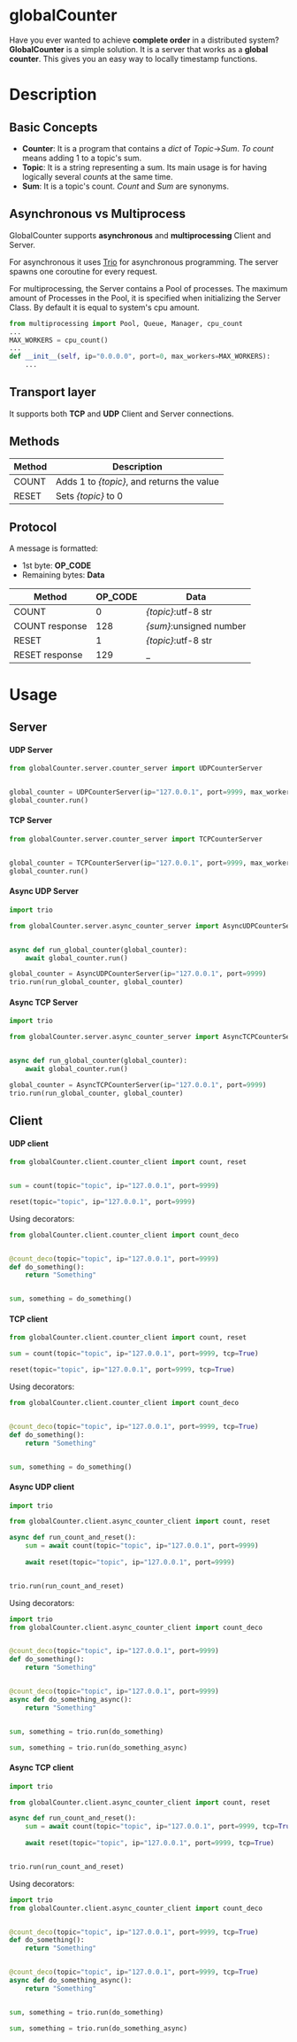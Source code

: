# globalCounter
Have you ever wanted to achieve **complete order** in a distributed system? **GlobalCounter** is a simple solution. It is a server that works as a **global counter**. This gives you an easy way to locally timestamp functions.

# Description
## Basic Concepts
- **Counter**: It is a program that contains a *dict* of *Topic*->*Sum*. *To count* means adding 1 to a topic's sum. 
- **Topic**: It is a string representing a sum. Its main usage is for having logically several *count*s at the same time.
- **Sum**: It is a topic's count. *Count* and *Sum* are synonyms.

## Asynchronous vs Multiprocess
GlobalCounter supports **asynchronous** and **multiprocessing** Client and Server. 

For asynchronous it uses [Trio](https://github.com/python-trio/trio) for asynchronous programming. The server spawns one coroutine for every request.

For multiprocessing, the Server contains a Pool of processes. The maximum amount of Processes in the Pool, it is specified when initializing the Server Class. By default it is equal to system's cpu amount.

```python
from multiprocessing import Pool, Queue, Manager, cpu_count
...
MAX_WORKERS = cpu_count()
...
def __init__(self, ip="0.0.0.0", port=0, max_workers=MAX_WORKERS):
    ...

```


## Transport layer
It supports both **TCP** and **UDP** Client and Server connections.

## Methods
|Method|Description|
|---|----|
|COUNT|Adds 1 to *{topic}*, and returns the value|
|RESET|Sets *{topic}* to 0|

## Protocol
A message is formatted: 
- 1st byte: **OP_CODE**
- Remaining bytes: **Data**
 

|Method|OP_CODE|Data|
|---|---|---|
|COUNT|0|*{topic}*:utf-8 str|
|COUNT response|128|*{sum}*:unsigned number|
|RESET|1|*{topic}*:utf-8 str|
|RESET response|129|_|

# Usage

## Server
#### UDP Server
```python
from globalCounter.server.counter_server import UDPCounterServer


global_counter = UDPCounterServer(ip="127.0.0.1", port=9999, max_workers=4)
global_counter.run()
```

#### TCP Server
```python
from globalCounter.server.counter_server import TCPCounterServer


global_counter = TCPCounterServer(ip="127.0.0.1", port=9999, max_workers=4)
global_counter.run()
```

#### Async UDP Server
```python
import trio

from globalCounter.server.async_counter_server import AsyncUDPCounterServer


async def run_global_counter(global_counter):
    await global_counter.run()

global_counter = AsyncUDPCounterServer(ip="127.0.0.1", port=9999)
trio.run(run_global_counter, global_counter)
```

#### Async TCP Server
```python
import trio

from globalCounter.server.async_counter_server import AsyncTCPCounterServer


async def run_global_counter(global_counter):
    await global_counter.run()

global_counter = AsyncTCPCounterServer(ip="127.0.0.1", port=9999)
trio.run(run_global_counter, global_counter)
```

## Client
#### UDP client
```python
from globalCounter.client.counter_client import count, reset


sum = count(topic="topic", ip="127.0.0.1", port=9999)

reset(topic="topic", ip="127.0.0.1", port=9999)

```
Using decorators:
```python
from globalCounter.client.counter_client import count_deco


@count_deco(topic="topic", ip="127.0.0.1", port=9999)
def do_something():
    return "Something"


sum, something = do_something()
```
#### TCP client
```python
from globalCounter.client.counter_client import count, reset

sum = count(topic="topic", ip="127.0.0.1", port=9999, tcp=True)

reset(topic="topic", ip="127.0.0.1", port=9999, tcp=True)

```
Using decorators:
```python
from globalCounter.client.counter_client import count_deco


@count_deco(topic="topic", ip="127.0.0.1", port=9999, tcp=True)
def do_something():
    return "Something"


sum, something = do_something()
```
#### Async UDP client
```python
import trio

from globalCounter.client.async_counter_client import count, reset

async def run_count_and_reset():
    sum = await count(topic="topic", ip="127.0.0.1", port=9999)
    
    await reset(topic="topic", ip="127.0.0.1", port=9999)


trio.run(run_count_and_reset)

```
Using decorators:
```python
import trio
from globalCounter.client.async_counter_client import count_deco


@count_deco(topic="topic", ip="127.0.0.1", port=9999)
def do_something():
    return "Something"


@count_deco(topic="topic", ip="127.0.0.1", port=9999)
async def do_something_async():
    return "Something"


sum, something = trio.run(do_something)

sum, something = trio.run(do_something_async)
```
#### Async TCP client
```python
import trio

from globalCounter.client.async_counter_client import count, reset

async def run_count_and_reset():
    sum = await count(topic="topic", ip="127.0.0.1", port=9999, tcp=True)
    
    await reset(topic="topic", ip="127.0.0.1", port=9999, tcp=True)


trio.run(run_count_and_reset)

```
Using decorators:
```python
import trio
from globalCounter.client.async_counter_client import count_deco


@count_deco(topic="topic", ip="127.0.0.1", port=9999, tcp=True)
def do_something():
    return "Something"


@count_deco(topic="topic", ip="127.0.0.1", port=9999, tcp=True)
async def do_something_async():
    return "Something"


sum, something = trio.run(do_something)

sum, something = trio.run(do_something_async)